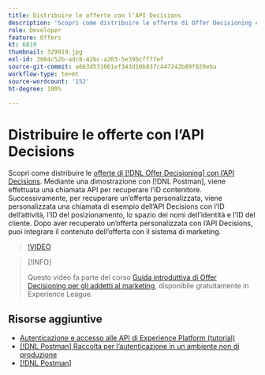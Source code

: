 ```yaml
---
title: Distribuire le offerte con l’API Decisions
description: 'Scopri come distribuire le offerte di Offer Decisioning con l’API Decisions. '
role: Developer
feature: Offers
kt: 6819
thumbnail: 329919.jpg
exl-id: 3084c52b-adc8-42bc-a203-5e39bcff77ef
source-git-commit: a663d531061ef343d10b837c447242b89f020eba
workflow-type: tm+mt
source-wordcount: '152'
ht-degree: 100%

---
```



# Distribuire le offerte con l’API Decisions

Scopri come distribuire le [offerte di [!DNL Offer Decisioning] con l’API Decisions](https://experienceleague.adobe.com/docs/journey-optimizer/using/offer-decisioniong/api-reference/offer-delivery/deliver-offers.html?lang=it). Mediante una dimostrazione con [!DNL Postman], viene effettuata una chiamata API per recuperare l’ID contenitore. Successivamente, per recuperare un’offerta personalizzata, viene personalizzata una chiamata di esempio dell’API Decisions con l’ID dell’attività, l’ID del posizionamento, lo spazio dei nomi dell’identità e l’ID del cliente. Dopo aver recuperato un’offerta personalizzata con l’API Decisions, puoi integrare il contenuto dell’offerta con il sistema di marketing.

>[!VIDEO](https://video.tv.adobe.com/v/329919?quality=12&learn=on)

>[!INFO]
>
> Questo video fa parte del corso [Guida introduttiva di Offer Decisioning per gli addetti al marketing](https://experienceleague.adobe.com/?recommended=ExperiencePlatform-U-1-2020.1.offerdecisioning), disponibile gratuitamente in Experience League.

## Risorse aggiuntive

* [Autenticazione e accesso alle API di Experience Platform (tutorial)](https://experienceleague.adobe.com/docs/platform-learn/tutorials/platform-api-authentication.html?lang=it)
* [[!DNL Postman] Raccolta per l’autenticazione in un ambiente non di produzione](https://github.com/adobe/experience-platform-postman-samples/tree/master/apis/ims)
* [[!DNL Postman]](https://www.postman.com/)
